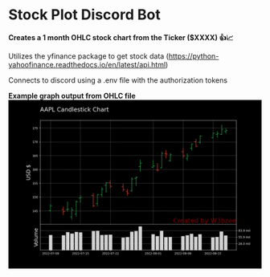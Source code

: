 # Stock Plot Discord Bot

**Creates a 1 month OHLC stock chart from the Ticker ($XXXX) 👍📈**

Utilizes the yfinance package to get stock data (https://python-yahoofinance.readthedocs.io/en/latest/api.html)

Connects to discord using a .env file with the authorization tokens

**Example graph output from OHLC file**
![Example AAPL Output](https://github.com/W3bzee/stockPlotDiscordBot/blob/main/AAPL.png)

